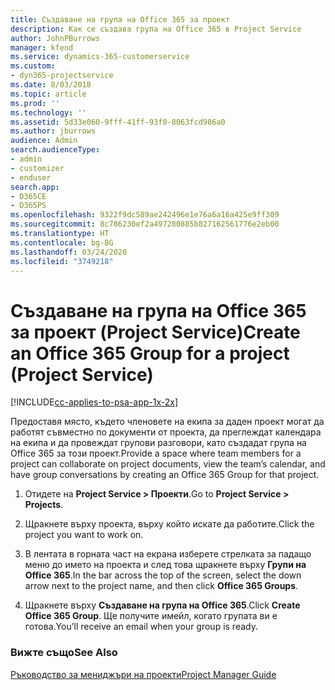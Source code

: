 ```yaml
---
title: Създаване на група на Office 365 за проект
description: Как се създава група на Office 365 в Project Service
author: JohnPBurrows
manager: kfend
ms.service: dynamics-365-customerservice
ms.custom:
- dyn365-projectservice
ms.date: 8/03/2018
ms.topic: article
ms.prod: ''
ms.technology: ''
ms.assetid: 5d33e060-9fff-41ff-93f0-8063fcd986a0
ms.author: jburrows
audience: Admin
search.audienceType:
- admin
- customizer
- enduser
search.app:
- D365CE
- D365PS
ms.openlocfilehash: 9322f9dc589ae242496e1e76a6a16a425e9ff309
ms.sourcegitcommit: 8c786230ef2a497280885b827162561776e2eb00
ms.translationtype: HT
ms.contentlocale: bg-BG
ms.lasthandoff: 03/24/2020
ms.locfileid: "3749218"
---
```

# <a name="create-an-office-365-group-for-a-project-project-service"></a><span data-ttu-id="1399c-103">Създаване на група на Office 365 за проект (Project Service)</span><span class="sxs-lookup"><span data-stu-id="1399c-103">Create an Office 365 Group for a project (Project Service)</span></span>

[!INCLUDE[cc-applies-to-psa-app-1x-2x](../includes/cc-applies-to-psa-app-1x-2x.md)]

<span data-ttu-id="1399c-104">Предоставя място, където членовете на екипа за даден проект могат да работят съвместно по документи от проекта, да преглеждат календара на екипа и да провеждат групови разговори, като създадат група на Office 365 за този проект.</span><span class="sxs-lookup"><span data-stu-id="1399c-104">Provide a space where team members for a project can collaborate on project documents, view the team’s calendar, and have group conversations by creating an Office 365 Group for that project.</span></span>  
  
1.  <span data-ttu-id="1399c-105">Отидете на **Project Service > Проекти**.</span><span class="sxs-lookup"><span data-stu-id="1399c-105">Go to **Project Service > Projects**.</span></span>  
  
2.  <span data-ttu-id="1399c-106">Щракнете върху проекта, върху който искате да работите.</span><span class="sxs-lookup"><span data-stu-id="1399c-106">Click the project you want to work on.</span></span>  
  
3.  <span data-ttu-id="1399c-107">В лентата в горната част на екрана изберете стрелката за падащо меню до името на проекта и след това щракнете върху **Групи на Office 365**.</span><span class="sxs-lookup"><span data-stu-id="1399c-107">In the bar across the top of the screen, select the down arrow next to the project name, and then click **Office 365 Groups**.</span></span>  
  
4.  <span data-ttu-id="1399c-108">Щракнете върху **Създаване на група на Office 365**.</span><span class="sxs-lookup"><span data-stu-id="1399c-108">Click **Create Office 365 Group**.</span></span> <span data-ttu-id="1399c-109">Ще получите имейл, когато групата ви е готова.</span><span class="sxs-lookup"><span data-stu-id="1399c-109">You’ll receive an email when your group is ready.</span></span>  
  
### <a name="see-also"></a><span data-ttu-id="1399c-110">Вижте също</span><span class="sxs-lookup"><span data-stu-id="1399c-110">See Also</span></span>  
 [<span data-ttu-id="1399c-111">Ръководство за мениджъри на проекти</span><span class="sxs-lookup"><span data-stu-id="1399c-111">Project Manager Guide</span></span>](../project-service/project-manager-guide.md)
